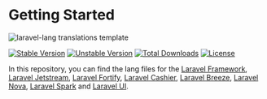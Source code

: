 # Getting Started

![laravel-lang translations template](https://preview.dragon-code.pro/laravel-lang/translations-template.svg?brand=laravel)

[![Stable Version][badge_stable]][link_packagist]
[![Unstable Version][badge_unstable]][link_packagist]
[![Total Downloads][badge_downloads]][link_packagist]
[![License][badge_license]][link_license]

In this repository, you can find the lang files for the [Laravel Framework](https://laravel.com), [Laravel Jetstream](https://jetstream.laravel.com), [Laravel Fortify](https://github.com/laravel/fortify), [Laravel Cashier](https://laravel.com/docs/billing), [Laravel Breeze](https://github.com/laravel/breeze), [Laravel Nova](https://nova.laravel.com), [Laravel Spark](https://spark.laravel.com) and [Laravel UI](https://github.com/laravel/ui).


[badge_stable]:     https://img.shields.io/github/v/release/TheDragonCode/translation-set?label=stable&style=flat-square

[badge_unstable]:   https://img.shields.io/badge/unstable-dev--main-orange?style=flat-square

[badge_downloads]:  https://img.shields.io/packagist/dt/TheDragonCode/translation-set.svg?style=flat-square

[badge_license]:    https://img.shields.io/packagist/l/TheDragonCode/translation-set.svg?style=flat-square

[link_packagist]:   https://packagist.org/packages/TheDragonCode/translation-set

[link_license]:     https://github.com/TheDragonCode/translation-set/blob/main/LICENSE
